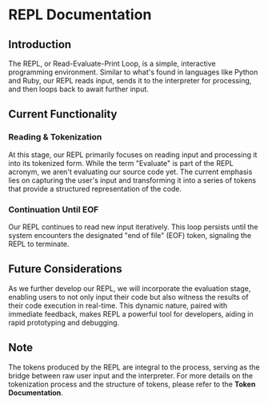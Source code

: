 # REPL Documentation

## Introduction
The REPL, or Read-Evaluate-Print Loop, is a simple, interactive programming environment. Similar to what's found in languages like Python and Ruby, our REPL reads input, sends it to the interpreter for processing, and then loops back to await further input.

## Current Functionality

### Reading & Tokenization
At this stage, our REPL primarily focuses on reading input and processing it into its tokenized form. While the term "Evaluate" is part of the REPL acronym, we aren't evaluating our source code yet. The current emphasis lies on capturing the user's input and transforming it into a series of tokens that provide a structured representation of the code.

### Continuation Until EOF
Our REPL continues to read new input iteratively. This loop persists until the system encounters the designated "end of file" (EOF) token, signaling the REPL to terminate.

## Future Considerations
As we further develop our REPL, we will incorporate the evaluation stage, enabling users to not only input their code but also witness the results of their code execution in real-time. This dynamic nature, paired with immediate feedback, makes REPL a powerful tool for developers, aiding in rapid prototyping and debugging.

## Note
The tokens produced by the REPL are integral to the process, serving as the bridge between raw user input and the interpreter. For more details on the tokenization process and the structure of tokens, please refer to the **Token Documentation**.
